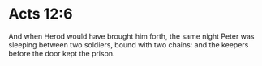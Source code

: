 # Acts 12:6

And when Herod would have brought him forth, the same night Peter was sleeping between two soldiers, bound with two chains: and the keepers before the door kept the prison.